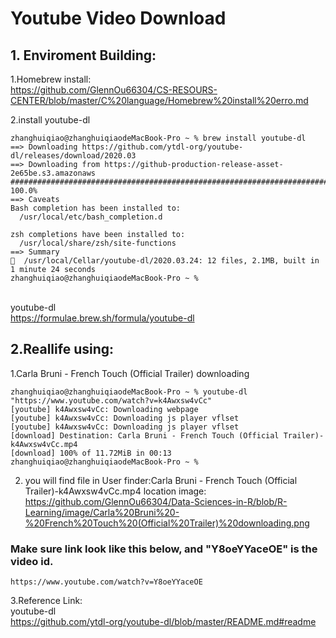 # Youtube Video Download
## 1. Enviroment Building:
1.Homebrew install:
<br>https://github.com/GlennOu66304/CS-RESOURS-CENTER/blob/master/C%20language/Homebrew%20install%20erro.md

2.install youtube-dl
```
zhanghuiqiao@zhanghuiqiaodeMacBook-Pro ~ % brew install youtube-dl
==> Downloading https://github.com/ytdl-org/youtube-dl/releases/download/2020.03
==> Downloading from https://github-production-release-asset-2e65be.s3.amazonaws
######################################################################## 100.0%
==> Caveats
Bash completion has been installed to:
  /usr/local/etc/bash_completion.d

zsh completions have been installed to:
  /usr/local/share/zsh/site-functions
==> Summary
🍺  /usr/local/Cellar/youtube-dl/2020.03.24: 12 files, 2.1MB, built in 1 minute 24 seconds
zhanghuiqiao@zhanghuiqiaodeMacBook-Pro ~ % 
```
<br>youtube-dl
<br>https://formulae.brew.sh/formula/youtube-dl

## 2.Reallife using:
1.Carla Bruni - French Touch (Official Trailer) downloading
```
zhanghuiqiao@zhanghuiqiaodeMacBook-Pro ~ % youtube-dl "https://www.youtube.com/watch?v=k4Awxsw4vCc"
[youtube] k4Awxsw4vCc: Downloading webpage
[youtube] k4Awxsw4vCc: Downloading js player vflset
[youtube] k4Awxsw4vCc: Downloading js player vflset
[download] Destination: Carla Bruni - French Touch (Official Trailer)-k4Awxsw4vCc.mp4
[download] 100% of 11.72MiB in 00:13
zhanghuiqiao@zhanghuiqiaodeMacBook-Pro ~ % 
```
2. you will find file in User finder:Carla Bruni - French Touch (Official Trailer)-k4Awxsw4vCc.mp4
location image:
<br>https://github.com/GlennOu66304/Data-Sciences-in-R/blob/R-Learning/image/Carla%20Bruni%20-%20French%20Touch%20(Official%20Trailer)%20downloading.png

### Make sure link look like this below, and "Y8oeYYaceOE" is the video id.
```
https://www.youtube.com/watch?v=Y8oeYYaceOE
```

3.Reference Link:
<br>youtube-dl
<br>https://github.com/ytdl-org/youtube-dl/blob/master/README.md#readme
